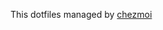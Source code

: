 This dotfiles managed by [chezmoi](https://github.com/twpayne/chezmoi "Manage your dotfiles across multiple machines, securely.")

